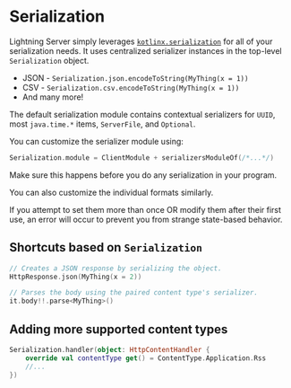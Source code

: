 # Serialization

Lightning Server simply leverages [`kotlinx.serialization`](https://github.com/Kotlin/kotlinx.serialization) for all of your serialization needs.  It uses centralized serializer instances in the top-level `Serialization` object.

- JSON - `Serialization.json.encodeToString(MyThing(x = 1))`
- CSV - `Serialization.csv.encodeToString(MyThing(x = 1))`
- And many more!

The default serialization module contains contextual serializers for `UUID`, most `java.time.*` items, `ServerFile`, and `Optional`.

You can customize the serializer module using:

```kotlin
Serialization.module = ClientModule + serializersModuleOf(/*...*/)
```

Make sure this happens before you do any serialization in your program.

You can also customize the individual formats similarly.

If you attempt to set them more than once OR modify them after their first use, an error will occur to prevent you from strange state-based behavior.

## Shortcuts based on `Serialization`

```kotlin
// Creates a JSON response by serializing the object.
HttpResponse.json(MyThing(x = 2))

// Parses the body using the paired content type's serializer.
it.body!!.parse<MyThing>()
```

## Adding more supported content types

```kotlin
Serialization.handler(object: HttpContentHandler {
    override val contentType get() = ContentType.Application.Rss
    //...
})
```
